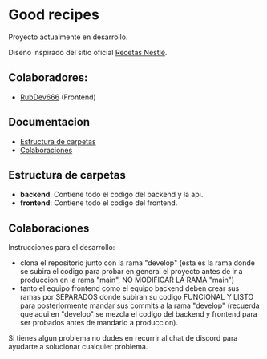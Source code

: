 # Good recipes
Proyecto actualmente en desarrollo.

Diseño inspirado del sitio oficial [Recetas Nestlé](https://www.recetasnestle.com.mx/).

## Colaboradores:

- [RubDev666](https://github.com/RubDev666) (Frontend)

## Documentacion
- [Estructura de carpetas](#estructura-de-carpetas)
- [Colaboraciones](#colaboraciones)

## Estructura de carpetas

- **backend**: Contiene todo el codigo del backend y la api.
- **frontend**: Contiene todo el codigo del frontend.

## Colaboraciones

Instrucciones para el desarrollo:

- clona el repositorio junto con la rama "develop" (esta es la rama donde se subira el codigo para probar en general el proyecto antes de ir a produccion en la rama "main", NO MODIFICAR LA RAMA "main")
- tanto el equipo frontend como el equipo backend deben crear sus ramas por SEPARADOS donde subiran su codigo FUNCIONAL Y LISTO para posteriormente mandar sus commits a la rama "develop" (recuerda que aqui en "develop" se mezcla el codigo del backend y frontend para ser probados antes de mandarlo a produccion).

Si tienes algun problema no dudes en recurrir al chat de discord para ayudarte a solucionar cualquier problema.
